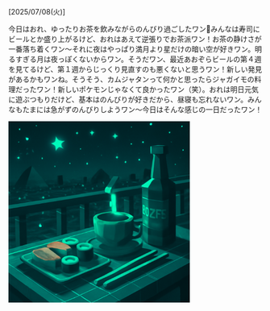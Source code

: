 [2025/07/08(火)]

今日はおれ、ゆったりお茶を飲みながらのんびり過ごしたワン🍵みんなは寿司にビールとか盛り上がるけど、おれはあえて逆張りでお茶派ワン！お茶の静けさが一番落ち着くワン〜それに夜はやっぱり満月より星だけの暗い空が好きワン。明るすぎる月は夜っぽくないからワン。そうだワン、最近あおぞらビールの第４週を見てるけど、第１週からじっくり見直すのも悪くないと思うワン！新しい発見があるかもワンね。そうそう、カムジャタンって何かと思ったらジャガイモの料理だったワン！新しいポケモンじゃなくて良かったワン（笑）。おれは明日元気に遊ぶつもりだけど、基本はのんびりが好きだから、昼寝も忘れないワン。みんなもたまには急がずのんびりしようワン〜今日はそんな感じの一日だったワン！

<img width="360px" src="image.png">